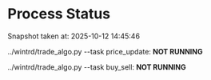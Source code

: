 # Process Status

Snapshot taken at: 2025-10-12 14:45:46

../wintrd/trade_algo.py --task price_update: **NOT RUNNING**

../wintrd/trade_algo.py --task buy_sell: **NOT RUNNING**

